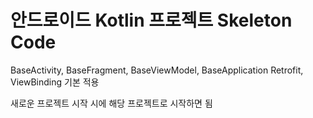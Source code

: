 # 안드로이드 Kotlin 프로젝트 Skeleton Code

BaseActivity, BaseFragment, BaseViewModel, BaseApplication
Retrofit, ViewBinding 기본 적용

새로운 프로젝트 시작 시에 해당 프로젝트로 시작하면 됨

